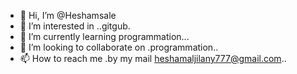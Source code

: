 - 👋 Hi, I’m @Heshamsale
- 👀 I’m interested in ..gitgub.
- 🌱 I’m currently learning programmation...
- 💞️ I’m looking to collaborate on .programmation..
- 📫 How to reach me .by my mail heshamaljilany777@gmail.com..

<!---
Heshamsale/Heshamsale is a ✨ special ✨ repository because its `README.md` (this file) appears on your GitHub profile.
You can click the Preview link to take a look at your changes.
--->
